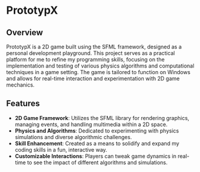 # PrototypX
## Overview
PrototypX is a 2D game built using the SFML framework, designed as a personal development playground. This project serves as a practical platform for me to refine my programming skills, focusing on the implementation and testing of various physics algorithms and computational techniques in a game setting. The game is tailored to function on Windows and allows for real-time interaction and experimentation with 2D game mechanics.

## Features
- **2D Game Framework**: Utilizes the SFML library for rendering graphics, managing events, and handling multimedia within a 2D space.
- **Physics and Algorithms**: Dedicated to experimenting with physics simulations and diverse algorithmic challenges.
- **Skill Enhancement**: Created as a means to solidify and expand my coding skills in a fun, interactive way.
- **Customizable Interactions**: Players can tweak game dynamics in real-time to see the impact of different algorithms and simulations.
